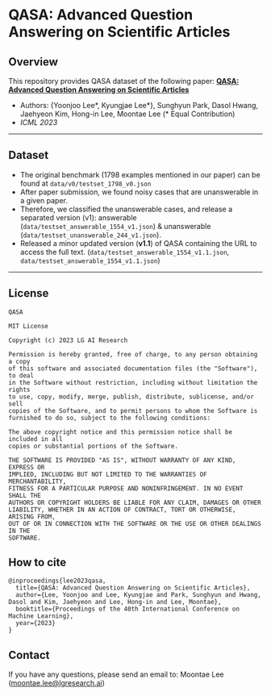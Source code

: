 # QASA: Advanced Question Answering on Scientific Articles

## Overview
This repository provides QASA dataset of the following paper:
**[QASA: Advanced Question Answering on Scientific Articles](https://openreview.net/pdf?id=5ud0h8OXwD)**
* Authors: {Yoonjoo Lee*, Kyungjae Lee*}, Sunghyun Park, Dasol Hwang, Jaehyeon Kim, Hong-in Lee, Moontae Lee (* Equal Contribution)
* _ICML 2023_ 

---
## Dataset

- The original benchmark (1798 examples mentioned in our paper) can be found at `data/v0/testset_1798_v0.json`
- After paper submission, we found noisy cases that are unanswerable in a given paper.
- Therefore, we classified the unanswerable cases, and release a separated version (v1): answerable (`data/testset_answerable_1554_v1.json`) & unanswerable (`data/testset_unanswerable_244_v1.json`).
- Released a minor updated version (**v1.1**) of QASA containing the URL to access the full text. (`data/testset_answerable_1554_v1.1.json`, `data/testset_answerable_1554_v1.1.json`)
---

## License
```
QASA

MIT License

Copyright (c) 2023 LG AI Research

Permission is hereby granted, free of charge, to any person obtaining a copy
of this software and associated documentation files (the "Software"), to deal
in the Software without restriction, including without limitation the rights
to use, copy, modify, merge, publish, distribute, sublicense, and/or sell
copies of the Software, and to permit persons to whom the Software is
furnished to do so, subject to the following conditions:

The above copyright notice and this permission notice shall be included in all
copies or substantial portions of the Software.

THE SOFTWARE IS PROVIDED "AS IS", WITHOUT WARRANTY OF ANY KIND, EXPRESS OR
IMPLIED, INCLUDING BUT NOT LIMITED TO THE WARRANTIES OF MERCHANTABILITY,
FITNESS FOR A PARTICULAR PURPOSE AND NONINFRINGEMENT. IN NO EVENT SHALL THE
AUTHORS OR COPYRIGHT HOLDERS BE LIABLE FOR ANY CLAIM, DAMAGES OR OTHER
LIABILITY, WHETHER IN AN ACTION OF CONTRACT, TORT OR OTHERWISE, ARISING FROM,
OUT OF OR IN CONNECTION WITH THE SOFTWARE OR THE USE OR OTHER DEALINGS IN THE
SOFTWARE.
```
## How to cite

```
@inproceedings{lee2023qasa,
  title={QASA: Advanced Question Answering on Scientific Articles},
  author={Lee, Yoonjoo and Lee, Kyungjae and Park, Sunghyun and Hwang, Dasol and Kim, Jaehyeon and Lee, Hong-in and Lee, Moontae},
  booktitle={Proceedings of the 40th International Conference on Machine Learning},
  year={2023}
}
```

## Contact
If you have any questions, please send an email to: Moontae Lee (moontae.lee@lgresearch.ai)
